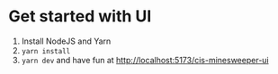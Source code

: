 # Get started with UI

1. Install NodeJS and Yarn
2. `yarn install`
3. `yarn dev` and have fun at <http://localhost:5173/cis-minesweeper-ui>

